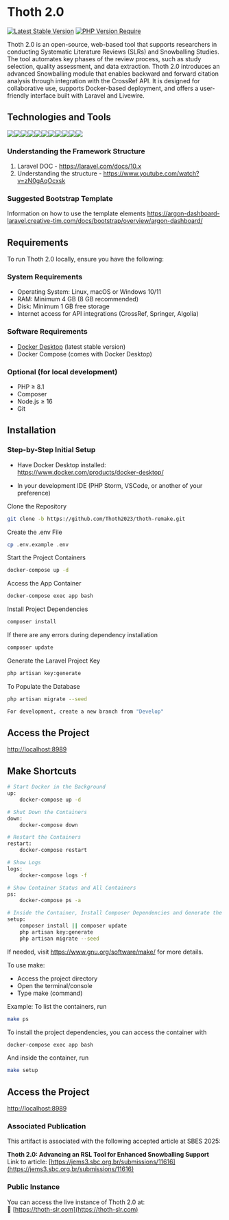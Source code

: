 
# Thoth 2.0
[![Latest Stable Version](https://badgen.net/packagist/lang/monolog/monolog)](https://badgen.net/packagist/lang/monolog/monolog)
[![PHP Version Require](https://badgen.net/badge/php/%3E8.1/green)](https://badgen.net/badge/php/%3E8.1/green)

Thoth 2.0 is an open-source, web-based tool that supports researchers in conducting Systematic Literature Reviews (SLRs) and Snowballing Studies. 
The tool automates key phases of the review process, such as study selection, quality assessment, and data extraction. Thoth 2.0 introduces an advanced Snowballing module that enables backward and forward citation analysis through integration with the CrossRef API. It is designed for collaborative use, supports Docker-based deployment, and offers a user-friendly interface built with Laravel and Livewire.

## Technologies and Tools
<img src="https://camo.githubusercontent.com/85b8858163097e34c31ef8eeda533e1fa18be0ec8ce58f494b6b5cedc2f27196/68747470733a2f2f696d672e736869656c64732e696f2f62616467652f6c61726176656c2d2532334646324432302e7376673f7374796c653d666f722d7468652d6261646765266c6f676f3d6c61726176656c266c6f676f436f6c6f723d7768697465" /><img src="https://img.shields.io/badge/PHP-777BB4?style=for-the-badge&logo=php&logoColor=white" /><img src="https://img.shields.io/badge/HTML5-E34F26?style=for-the-badge&logo=html5&logoColor=white" /><img src="https://img.shields.io/badge/JavaScript-323330?style=for-the-badge&logo=javascript&logoColor=F7DF1E" /><img src="https://img.shields.io/badge/json-5E5C5C?style=for-the-badge&logo=json&logoColor=white" /><img src="https://img.shields.io/badge/Vue.js-35495E?style=for-the-badge&logo=vuedotjs&logoColor=4FC08D" /><img src="https://img.shields.io/badge/Docker-2CA5E0?style=for-the-badge&logo=docker&logoColor=white" /><img src="https://img.shields.io/badge/Bootstrap-563D7C?style=for-the-badge&logo=bootstrap&logoColor=white" /><img src="https://img.shields.io/badge/Git-F05032?style=for-the-badge&logo=git&logoColor=white" /><img src="https://img.shields.io/badge/Chart.js-FF6384?style=for-the-badge&logo=chartdotjs&logoColor=white" /><img src="https://img.shields.io/badge/Webpack-8DD6F9?style=for-the-badge&logo=Webpack&logoColor=white" />

### Understanding the Framework Structure
1. Laravel DOC - https://laravel.com/docs/10.x
2. Understanding the structure - https://www.youtube.com/watch?v=zN0gAqOcxsk

### Suggested Bootstrap Template
Information on how to use the template elements
https://argon-dashboard-laravel.creative-tim.com/docs/bootstrap/overview/argon-dashboard/

## Requirements

To run Thoth 2.0 locally, ensure you have the following:

### System Requirements
- Operating System: Linux, macOS or Windows 10/11
- RAM: Minimum 4 GB (8 GB recommended)
- Disk: Minimum 1 GB free storage
- Internet access for API integrations (CrossRef, Springer, Algolia)

### Software Requirements
- [Docker Desktop](https://www.docker.com/products/docker-desktop) (latest stable version)
- Docker Compose (comes with Docker Desktop)

### Optional (for local development)
- PHP ≥ 8.1
- Composer
- Node.js ≥ 16
- Git

## Installation

### Step-by-Step Initial Setup

- Have Docker Desktop installed:
https://www.docker.com/products/docker-desktop/

- In your development IDE (PHP Storm, VSCode, or another of your preference)

Clone the Repository
```sh
git clone -b https://github.com/Thoth2023/thoth-remake.git
```
Create the .env File
```sh
cp .env.example .env
```
Start the Project Containers
```sh
docker-compose up -d
```
Access the App Container
```sh
docker-compose exec app bash
```
Install Project Dependencies
```sh
composer install
```
If there are any errors during dependency installation
```sh
composer update
```

Generate the Laravel Project Key
```sh
php artisan key:generate
```

To Populate the Database
```sh
php artisan migrate --seed
```
```sh
For development, create a new branch from "Develop"
```

## Access the Project
[http://localhost:8989](http://localhost:8989)



## Make Shortcuts
```bash
# Start Docker in the Background
up:
    docker-compose up -d

# Shut Down the Containers
down:
	docker-compose down

# Restart the Containers
restart:
	docker-compose restart

# Show Logs
logs:
	docker-compose logs -f

# Show Container Status and All Containers
ps:
	docker-compose ps -a

# Inside the Container, Install Composer Dependencies and Generate the Key (To access the container, use the command: docker-compose exec app bash)
setup:
	composer install || composer update
	php artisan key:generate
	php artisan migrate --seed
```

If needed, visit https://www.gnu.org/software/make/ for more details.

To use make:

- Access the project directory
- Open the terminal/console
- Type make (command)

Example: To list the containers, run

```bash
make ps 
```
To install the project dependencies, you can access the container with
```bash
docker-compose exec app bash
```
And inside the container, run
```bash
make setup
```

## Access the Project
[http://localhost:8989](http://localhost:8989)

### Associated Publication
This artifact is associated with the following accepted article at SBES 2025:

**Thoth 2.0: Advancing an RSL Tool for Enhanced Snowballing Support**  
Link to article: [https://jems3.sbc.org.br/submissions/11616](https://jems3.sbc.org.br/submissions/11616)

### Public Instance
You can access the live instance of Thoth 2.0 at:  
🔗 [https://thoth-slr.com](https://thoth-slr.com)
